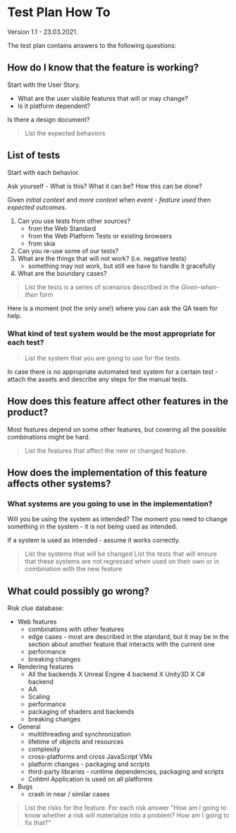 # Test Plan How To

Version 1.1 - 23.03.2021.

The test plan contains answers to the following questions:

## How do I know that the feature is working?

Start with the User Story.

- What are the user visible features that will or may change?
- Is it platform dependent?

Is there a design document?

> List the expected behaviors

## List of tests

Start with each behavior.

Ask yourself - What is this? What it can be? How this can be done?

Given *initial context* and *more context* when *event - feature used* then
*expected outcomes*.

1. Can you use tests from other sources?
   - from the Web Standard
   - from the Web Platform Tests or existing browsers
   - from skia
2. Can you re-use some of our tests?
3. What are the things that will not work? (i.e. negative tests)
   - something may not work, but still we have to handle it gracefully
4. What are the boundary cases?

> List the tests is a series of scenarios described in the *Given-when-then*
> form

Here is a moment (not the only one!) where you can ask the QA team for help.

### What kind of test system would be the most appropriate for each test?

> List the system that you are going to use for the tests.

In case there is no appropriate automated test system for a certain test -
attach the assets and describe any steps for the manual tests.

## How does this feature affect other features in the product?

Most features depend on some other features, but covering all the possible
combinations might be hard.

> List the features that affect the new or changed feature.

## How does the **implementation** of this feature affects other systems?

### What systems are you going to use in the implementation?

Will you be using the system as intended? The moment you need to change
something in the system - it is not being used as intended.

If a system is used as intended - assume it works correctly.

> List the systems that will be changed
> List the tests that will ensure that these systems are not regressed when
  used on their own or in combination with the new feature

## What could possibly go wrong?

Risk clue database:

- Web features
  - combinations with other features
  - edge cases - most are described in the standard, but it may be in the
    section about another feature that interacts with the current one
  - performance
  - breaking changes
- Rendering features
  - All the backends X Unreal Engine 4 backend X Unity3D X C# backend
  - AA
  - Scaling
  - performance
  - packaging of shaders and backends
  - breaking changes
- General
    - multithreading and synchronization
    - lifetime of objects and resources
    - complexity
    - cross-platforms and cross JavaScript VMs
    - platform changes - packaging and scripts
    - third-party libraries - runtime dependencies, packaging and scripts
    - Cohtml Application is used on all platforms
- Bugs
  - crash in near / similar cases

> List the risks for the feature.  For each risk answer "How am I going to know
> whether a risk will materialize into a problem? How am I going to fix that?"


